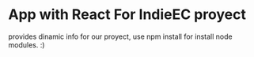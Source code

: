 # App with React For IndieEC proyect
provides dinamic info for our proyect, use npm install for install node modules. :)

